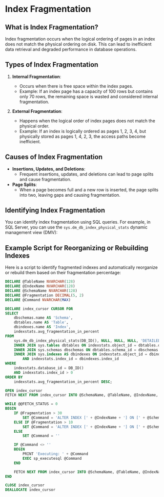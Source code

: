 # Index Fragmentation

## What is Index Fragmentation?

Index fragmentation occurs when the logical ordering of pages in an index does not match the physical ordering on disk. This can lead to inefficient data retrieval and degraded performance in database operations.

## Types of Index Fragmentation

1. **Internal Fragmentation**:
   - Occurs when there is free space within the index pages.
   - Example: If an index page has a capacity of 100 rows but contains only 70 rows, the remaining space is wasted and considered internal fragmentation.

2. **External Fragmentation**:
   - Happens when the logical order of index pages does not match the physical order.
   - Example: If an index is logically ordered as pages 1, 2, 3, 4, but physically stored as pages 1, 4, 2, 3, the access paths become inefficient.

## Causes of Index Fragmentation

- **Insertions, Updates, and Deletions**:
  - Frequent insertions, updates, and deletions can lead to page splits and cause fragmentation.
- **Page Splits**:
  - When a page becomes full and a new row is inserted, the page splits into two, leaving gaps and causing fragmentation.

## Identifying Index Fragmentation

You can identify index fragmentation using SQL queries. For example, in SQL Server, you can use the `sys.dm_db_index_physical_stats` dynamic management view (DMV):


## Example Script for Reorganizing or Rebuilding Indexes

Here is a script to identify fragmented indexes and automatically reorganize or rebuild them based on their fragmentation percentage:

```sql
DECLARE @TableName NVARCHAR(128)
DECLARE @IndexName NVARCHAR(128)
DECLARE @SchemaName NVARCHAR(128)
DECLARE @Fragmentation DECIMAL(5, 2)
DECLARE @Command NVARCHAR(MAX)

DECLARE index_cursor CURSOR FOR
SELECT
    dbschemas.name AS 'Schema',
    dbtables.name AS 'Table',
    dbindexes.name AS 'Index',
    indexstats.avg_fragmentation_in_percent
FROM
    sys.dm_db_index_physical_stats(DB_ID(), NULL, NULL, NULL, 'DETAILED') AS indexstats
    INNER JOIN sys.tables dbtables ON indexstats.object_id = dbtables.object_id
    INNER JOIN sys.schemas dbschemas ON dbtables.schema_id = dbschemas.schema_id
    INNER JOIN sys.indexes AS dbindexes ON indexstats.object_id = dbindexes.object_id
        AND indexstats.index_id = dbindexes.index_id
WHERE
    indexstats.database_id = DB_ID()
    AND indexstats.index_id > 0
ORDER BY
    indexstats.avg_fragmentation_in_percent DESC;

OPEN index_cursor
FETCH NEXT FROM index_cursor INTO @SchemaName, @TableName, @IndexName, @Fragmentation

WHILE @@FETCH_STATUS = 0
BEGIN
    IF @Fragmentation > 30
        SET @Command = 'ALTER INDEX [' + @IndexName + '] ON [' + @SchemaName + '].[' + @TableName + '] REBUILD;'
    ELSE IF @Fragmentation > 10
        SET @Command = 'ALTER INDEX [' + @IndexName + '] ON [' + @SchemaName + '].[' + @TableName + '] REORGANIZE;'
    ELSE
        SET @Command = ''

    IF @Command <> ''
    BEGIN
        PRINT 'Executing: ' + @Command
        EXEC sp_executesql @Command
    END

    FETCH NEXT FROM index_cursor INTO @SchemaName, @TableName, @IndexName, @Fragmentation
END

CLOSE index_cursor
DEALLOCATE index_cursor


